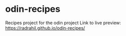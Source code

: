 # odin-recipes
Recipes project for the odin project
Link to live preview: https://radrahil.github.io/odin-recipes/
